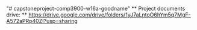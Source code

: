 "# capstoneproject-comp3900-w16a-goodname" 
** Project documents drive: **
https://drive.google.com/drive/folders/1yJ7aLntoO6hYm5q7MgF-A572aPRp40ZI?usp=sharing
